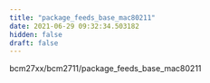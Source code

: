 ```yaml
---
title: "package_feeds_base_mac80211"
date: 2021-06-29 09:32:34.503182
hidden: false
draft: false
---
```


bcm27xx/bcm2711/package_feeds_base_mac80211

